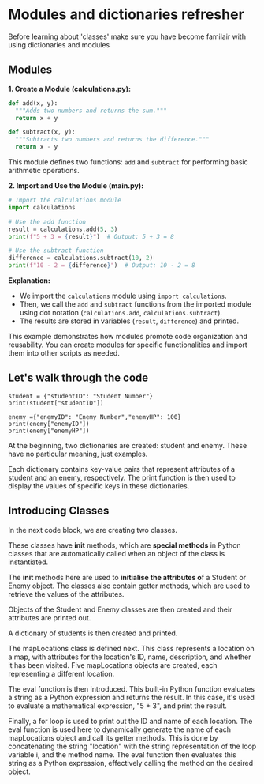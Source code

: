 # Modules and dictionaries refresher

Before learning about 'classes' make sure you have become familair with using dictionaries and modules

## Modules

**1. Create a Module (calculations.py):**

```python
def add(x, y):
  """Adds two numbers and returns the sum."""
  return x + y

def subtract(x, y):
  """Subtracts two numbers and returns the difference."""
  return x - y
```

This module defines two functions: `add` and `subtract` for performing basic arithmetic operations.

**2. Import and Use the Module (main.py):**

```python
# Import the calculations module
import calculations

# Use the add function
result = calculations.add(5, 3)
print(f"5 + 3 = {result}")  # Output: 5 + 3 = 8

# Use the subtract function
difference = calculations.subtract(10, 2)
print(f"10 - 2 = {difference}")  # Output: 10 - 2 = 8
```

**Explanation:**

- We import the `calculations` module using `import calculations`.
- Then, we call the `add` and `subtract` functions from the imported module using dot notation (`calculations.add`, `calculations.subtract`).
- The results are stored in variables (`result`, `difference`) and printed.

This example demonstrates how modules promote code organization and reusability. You can create modules for specific functionalities and import them into other scripts as needed.

## Let's walk through the code

```
student = {"studentID": "Student Number"}
print(student["studentID"])

enemy ={"enemyID": "Enemy Number","enemyHP": 100}
print(enemy["enemyID"])
print(enemy["enemyHP"])
```

At the beginning, two dictionaries are created: student and enemy. These have no particular meaning, just examples.

Each dictionary contains key-value pairs that represent attributes of a student and an enemy, respectively. The print function is then used to display the values of specific keys in these dictionaries.

## Introducing Classes

In the next code block, we are creating two classes.

These classes have __init__ methods, which are **special methods** in Python classes that are automatically called when an object of the class is instantiated. 

The __init__ methods here are used to **initialise the attributes o**f a Student or Enemy object. The classes also contain getter methods, which are used to retrieve the values of the attributes.

Objects of the Student and Enemy classes are then created and their attributes are printed out. 

A dictionary of students is then created and printed.

The mapLocations class is defined next. This class represents a location on a map, with attributes for the location's ID, name, description, and whether it has been visited. Five mapLocations objects are created, each representing a different location.

The eval function is then introduced. This built-in Python function evaluates a string as a Python expression and returns the result. In this case, it's used to evaluate a mathematical expression, "5 + 3", and print the result.

Finally, a for loop is used to print out the ID and name of each location. The eval function is used here to dynamically generate the name of each mapLocations object and call its getter methods. This is done by concatenating the string "location" with the string representation of the loop variable i, and the method name. The eval function then evaluates this string as a Python expression, effectively calling the method on the desired object.